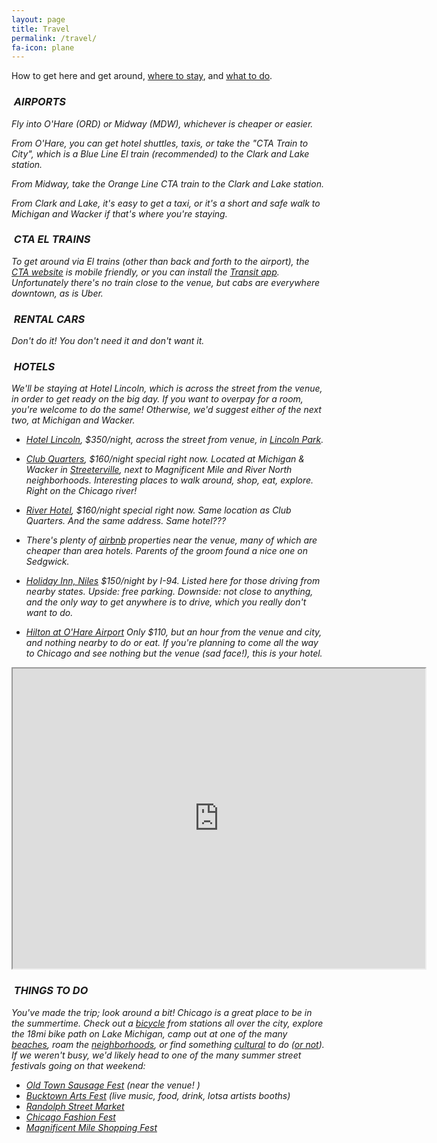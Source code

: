 ```yaml
---
layout: page
title: Travel
permalink: /travel/
fa-icon: plane
---
```


How to get here and get around, [where to stay](#hotels), and [what to do](#todo).

### <i class="fa fa-plane" />&nbsp;AIRPORTS

Fly into O'Hare (ORD) or Midway (MDW), whichever is cheaper or easier.

From O'Hare, you can get hotel shuttles, taxis, or take the "CTA Train to City", which is a Blue Line El train (recommended) to the Clark and Lake station.

From Midway, take the Orange Line CTA train to the Clark and Lake station.

From Clark and Lake, it's easy to get a taxi, or it's a short and safe walk to Michigan and Wacker if that's where you're staying.

### <i class="fa fa-train" />&nbsp;CTA EL TRAINS

To get around via El trains (other than back and forth to the airport), the [CTA website](http://www.transitchicago.com/mobile/traintracker.aspx) is mobile friendly, or you can install the [Transit app](http://thetransitapp.com/). Unfortunately there's no train close to the venue, but cabs are everywhere downtown, as is Uber.

### <i class="fa fa-car" />&nbsp;RENTAL CARS

Don't do it! You don't need it and don't want it.

### <a name="hotels"></a><i class="fa fa-hotel" />&nbsp;HOTELS

We'll be staying at Hotel Lincoln, which is across the street from the venue, in order to get ready on the big day. If you want to overpay for a room, you're welcome to do the same! Otherwise, we'd suggest either of the next two, at Michigan and Wacker.

* [Hotel Lincoln](http://bit.ly/1xaTOnc), $350/night, across the street from venue, in [Lincoln Park](http://www.timeout.com/chicago/lincoln-park).

* [Club Quarters](http://bit.ly/1xaUn0f), $160/night special right now. Located at Michigan &amp; Wacker in [Streeterville](http://www.thechicagoneighborhoods.com/Streeterville), next to Magnificent Mile and River North neighborhoods. Interesting places to walk around, shop, eat, explore. Right on the Chicago river!

* [River Hotel](http://bit.ly/1xaUucg), $160/night special right now. Same location as Club Quarters. And the same address. Same hotel???

* There's plenty of [airbnb](https://www.airbnb.com/s/Chicago--IL--United-States?checkin=08%2F27%2F2015&checkout=08%2F30%2F2015&guests=2&room_types%5B%5D=Entire+home%2Fapt&price_max=200&sw_lat=41.88453510883599&sw_lng=-87.6510388633003&ne_lat=41.91206866445559&ne_lng=-87.62601921760938&zoom=15&search_by_map=true&ss_id=qcfcdu2g) properties near the venue, many of which are cheaper than area hotels. Parents of the groom found a nice one on Sedgwick.

* [Holiday Inn, Niles](http://bit.ly/1xaRJrr)
$150/night by I-94. Listed here for those driving from nearby states. Upside: free parking. Downside: not close to anything, and the only way to get anywhere is to drive, which you really don't want to do.

* [Hilton at O'Hare Airport](http://bit.ly/1xaTy7B)
Only $110, but an hour from the venue and city, and nothing nearby to do or eat. If you're planning to come all the way to Chicago and see nothing but the venue (sad face!), this is your hotel.

<iframe src="https://mapsengine.google.com/map/u/0/embed?mid=zbJpQRh0TMTs.kXbxIPPH0OE0" width="660" height="480"></iframe>

<br />

### <a name="todo"></a><i class="fa fa-thumbs-up" />&nbsp;THINGS TO DO

You've made the trip; look around a bit! Chicago is a great place to be in the summertime. Check out a [bicycle](https://www.divvybikes.com/) from stations all over the city, explore the 18mi bike path on Lake Michigan, camp out at one of the many [beaches](http://www.chicagotraveler.com/chicago-beaches.htm), roam the [neighborhoods](http://www.chicagomag.com/Chicago-Magazine/Neighborhood-Guides/), or find something [cultural](http://www.chicagoreader.com/chicago/arts-and-culture/Section?oid=939136) to do ([or not](http://www.timeout.com/chicago)). If we weren't busy, we'd likely head to one of the many summer street festivals going on that weekend:

* [Old Town Sausage Fest](http://www.sausagekingchicago.com/) (near the venue! [<i class="fa fa-map-marker"></i>](http://bit.ly/1N1Bczd))
* [Bucktown Arts Fest](http://bucktownartsfest.com/history/) (live music, food, drink, lotsa artists booths)
* [Randolph Street Market](http://www.randolphstreetmarket.com/randolphstreetmarket/)
* [Chicago Fashion Fest](http://www.chicagofashionfest.com/)
* [Magnificent Mile Shopping Fest](http://www.themagnificentmile.com/events/shopping-festival/)

